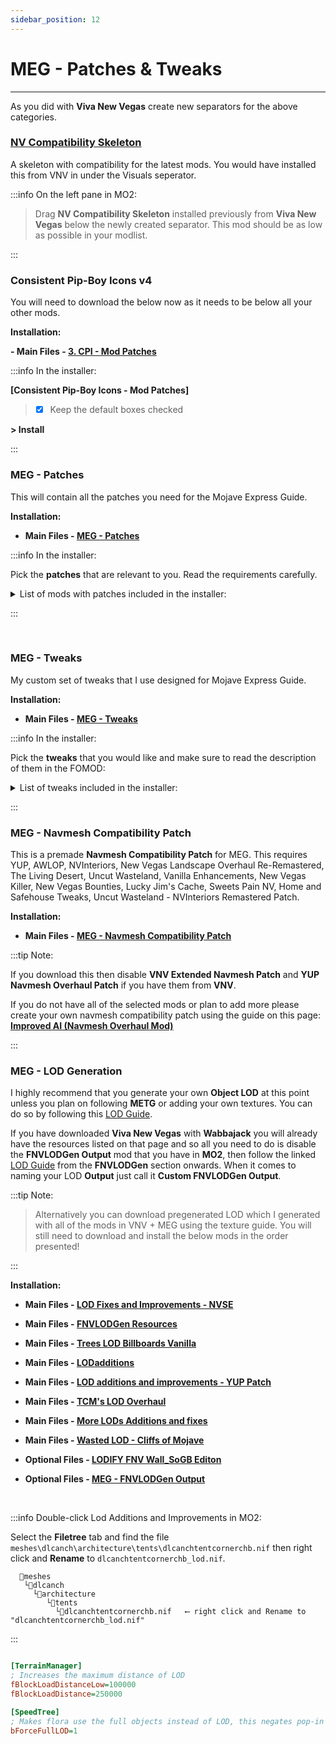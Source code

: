 ```yaml
---
sidebar_position: 12
---
```


# MEG - Patches & Tweaks

---

As you did with **Viva New Vegas** create new separators for the above categories.

### [NV Compatibility Skeleton](https://www.nexusmods.com/newvegas/mods/68776)

A skeleton with compatibility for the latest mods. You would have installed this from VNV in under the Visuals seperator.

:::info On the left pane in MO2:

> Drag **NV Compatibility Skeleton** installed previously from **Viva New Vegas** below the newly created separator. This mod should be as low as possible in your modlist.

:::


### Consistent Pip-Boy Icons v4

You will need to download the below now as it needs to be below all your other mods.

**Installation:**

**- Main Files - [3. CPI - Mod Patches](https://www.nexusmods.com/newvegas/mods/65046?tab=files)**

:::info In the installer:

**[Consistent Pip-Boy Icons - Mod Patches]**

> - [x] Keep the default boxes checked

**> Install**

:::

### MEG - Patches

This will contain all the patches you need for the Mojave Express Guide.

**Installation:**

- **Main Files - [MEG - Patches](https://www.nexusmods.com/newvegas/mods/80444?tab=files)**

:::info In the installer:

Pick the **patches** that are relevant to you. Read the requirements carefully.

<details>
<summary> List of mods with patches included in the installer: </summary>

- Landscape Texture Improvements - NVLORR Patch

- Landscape Texture Improvements - AWOLP Patch

- EVEM - Another Millenia Patch

- EVEM - Supplemental Ammo Patch

- Uncut Wasteland - NV Interiors Remastered Patch

- FPGE - New Vegas Landscape Overhaul Re-Remastered Patch

- Auto Activate Invisible Doors - AWOLP Patch

- B42 Dropmag Fixed Meshes Patch

- RAD - Radiation (is) Actually Dangerous - Overhaul - with Injection Fix - Credit to Nechigawara on nexus

- JSRS 2.0 FNV + Another Millenia Sound Patch - Credit to MesserAR on nexus

- Iron Sight Alignment Patch

**>Install**

</details>

:::

<br />

### MEG - Tweaks

My custom set of tweaks that I use designed for Mojave Express Guide.

**Installation:**

- **Main Files - [MEG - Tweaks](https://www.nexusmods.com/newvegas/mods/80444?tab=files)**

:::info In the installer:

Pick the **tweaks** that you would like and make sure to read the description of them in the FOMOD:

<details>
<summary> List of tweaks included in the installer: </summary>

- MEG - JIP LN NVSE Config

- MEG - Stewie Tweaks Config

- ​MEG - Helmet Armor Rebalance (JIP)

- MEG - Simple Vigor Config

- MEG - JAM Config

- MEG - B42 True Leaning Config

- MEG - B42 Optics Config

- MEG - Bullet Trails Config

- MEG - Aim Down Sights Config

- MEG - Contextual HUD Config

**>Install**

</details>

:::


### MEG - Navmesh Compatibility Patch

This is a premade **Navmesh Compatibility Patch** for MEG. This requires YUP, AWLOP, NVInteriors, New Vegas Landscape Overhaul Re-Remastered, The Living Desert, Uncut Wasteland, Vanilla Enhancements, New Vegas Killer, New Vegas Bounties, Lucky Jim's Cache, Sweets Pain NV, Home and Safehouse Tweaks, Uncut Wasteland - NVInteriors Remastered Patch.

**Installation:**

- **Main Files - [MEG - Navmesh Compatibility Patch](https://www.nexusmods.com/newvegas/mods/80444?tab=files)**

:::tip Note:

If you download this then disable **VNV Extended Navmesh Patch** and **YUP Navmesh Overhaul Patch** if you have them from **VNV**.

If you do not have all of the selected mods or plan to add more please create your own navmesh compatibility patch using the guide on this page: **[Improved AI (Navmesh Overhaul Mod)](https://www.nexusmods.com/newvegas/mods/81003)**

:::


### MEG - LOD Generation

I highly recommend that you generate your own **Object LOD** at this point unless you plan on following **METG** or adding your own textures. You can do so by following this [LOD Guide](https://vivanewvegas.moddinglinked.com/lod.html).
  
If you have downloaded **Viva New Vegas** with **Wabbajack** you will already have the resources listed on that page and so all you need to do is disable the **FNVLODGen Output** mod that you have in **MO2**, then follow the linked [LOD Guide](https://vivanewvegas.moddinglinked.com/lod.html) from the **FNVLODGen** section onwards. When it comes to naming your LOD **Output** just call it **Custom FNVLODGen Output**.

:::tip Note: 

> Alternatively you can download pregenerated LOD which I generated with all of the mods in VNV + MEG using the texture guide. You will still need to download and install the below mods in the order presented!

:::

**Installation:**

- **Main Files - [LOD Fixes and Improvements - NVSE](https://www.nexusmods.com/newvegas/mods/84171?tab=files)**

- **Main Files - [FNVLODGen Resources](https://www.nexusmods.com/newvegas/mods/58562?tab=files)**

- **Main Files - [Trees LOD Billboards Vanilla](https://www.nexusmods.com/newvegas/mods/58562?tab=files)**

- **Main Files - [LODadditions](https://www.nexusmods.com/newvegas/mods/61206?tab=files)**

- **Main Files - [LOD additions and improvements - YUP Patch](https://www.nexusmods.com/newvegas/mods/77945?tab=files)**

- **Main Files - [TCM's LOD Overhaul](https://www.nexusmods.com/newvegas/mods/70155?tab=files)**
 
- **Main Files - [More LODs Additions and fixes](https://www.nexusmods.com/newvegas/mods/81751?tab=files)**

- **Main Files - [Wasted LOD - Cliffs of Mojave](https://www.nexusmods.com/newvegas/mods/83316?tab=files)**

- **Optional Files - [LODIFY FNV Wall_SoGB Editon](https://www.nexusmods.com/newvegas/mods/84165?tab=files)**

- **Optional Files - [MEG - FNVLODGen Output](https://www.nexusmods.com/newvegas/mods/80444?tab=files)**

<br />

:::info Double-click Lod Additions and Improvements in MO2:

Select the **Filetree** tab and find the file `meshes\dlcanch\architecture\tents\dlcanchtentcornerchb.nif` then right click and **Rename** to `dlcanchtentcornerchb_lod.nif`.

```
  📁meshes 
   └📁dlcanch 
     └📁architecture
        └📁tents 
          └📁dlcanchtentcornerchb.nif   ⟵ right click and Rename to "dlcanchtentcornerchb_lod.nif"
```

:::


```ini title="To increase LOD Draw Distance add these settings to your falloutcustom.ini:" showLineNumbers

[TerrainManager]
; Increases the maximum distance of LOD  
fBlockLoadDistanceLow=100000  
fBlockLoadDistance=250000  

[SpeedTree]
; Makes flora use the full objects instead of LOD, this negates pop-in  
bForceFullLOD=1  

```


